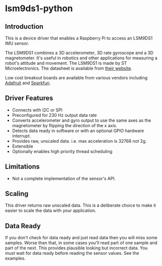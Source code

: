 # lsm9ds1-python
## Introduction
This is a device driver that enables a Raspberry Pi to access an LSM9DS1 IMU sensor.

The LSM9DS1 combines a 3D accelerometer, 3D rate gyroscope and a 3D magnetometer. It's useful in robotics and other applications for measuring a robot's attitude and movement. The LSM9DS1 is made by ST Microelectronics. The datasheet is available from [their website](https://www.st.com/en/mems-and-sensors/lsm9ds1.html).

Low cost breakout boards are available from various vendors including [Adafruit](https://learn.adafruit.com/adafruit-lsm9ds1-accelerometer-plus-gyro-plus-magnetometer-9-dof-breakout/overview) and [Sparkfun](https://www.sparkfun.com/products/13284).

## Driver Features
* Connects with I2C or SPI
* Preconfigured for 230 Hz output data rate
* Converts accelerometer and gyro output to use the same axes as the magnetometer by flipping the direction of the x axis.
* Detects data ready in software or with an optional GPIO hardware interrupt.
* Provides raw, unscaled data. i.e. max acceleration is 32768 not 2g.
* Extensible
* Optionally enables high priority thread scheduling

## Limitations
* Not a complete implementation of the sensor's API.

## Scaling
This driver returns raw unscaled data. This is a deliberate choice to make it easier
to scale the data with your application.

## Data Ready
If you don't check for data ready and just read data then you will miss some samples.
Worse than that, in some cases you'll read part of one sample and part of the next.
This provides plausible looking but incorrect data. You _must_ wait for data ready
before reading the sensor values. See the examples.